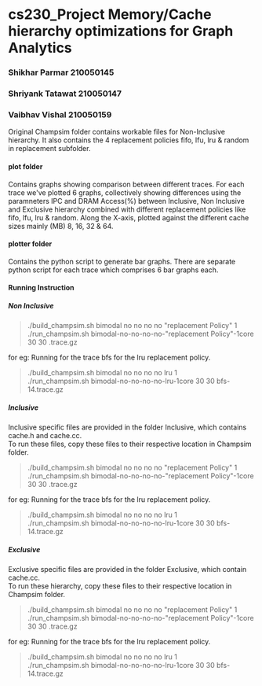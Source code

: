 # cs230_Project Memory/Cache hierarchy optimizations for Graph Analytics  

### Shikhar Parmar   210050145 
### Shriyank Tatawat 210050147
### Vaibhav Vishal   210050159

Original Champsim folder contains workable files for Non-Inclusive hierarchy.
It also contains the 4 replacement policies fifo, lfu, lru & random in replacement subfolder.


#### plot folder 
Contains graphs showing comparison between different traces.
For each trace we've plotted 6 graphs, collectively showing differences using the paramneters IPC and DRAM Access(%) between Inclusive, Non Inclusive and Exclusive hierarchy combined with different replacement policies like fifo, lfu, lru & random. Along the X-axis, plotted against the different cache sizes mainly (MB) 8, 16, 32 & 64.

#### plotter folder
Contains the python script to generate bar graphs. There are separate python script for each trace which comprises 6 bar graphs each.

#### Running Instruction
##### Non Inclusive

> ./build_champsim.sh bimodal no no no no "replacement Policy" 1  <br>
> ./run_champsim.sh bimodal-no-no-no-no-"replacement Policy"-1core 30 30 <Trace Name>.trace.gz <br>

for eg: Running for the trace bfs for the lru replacement policy.<br>
> ./build_champsim.sh bimodal no no no no lru 1 <br>
> ./run_champsim.sh bimodal-no-no-no-no-lru-1core 30 30 bfs-14.trace.gz <br>

##### Inclusive

Inclusive specific files are provided in the folder Inclusive, which contains cache.h and cache.cc.<br>
To run these files, copy these files to their respective location in Champsim folder.<br>

> ./build_champsim.sh bimodal no no no no "replacement Policy" 1  <br>
> ./run_champsim.sh bimodal-no-no-no-no-"replacement Policy"-1core 30 30 <Trace Name>.trace.gz <br>

for eg: Running for the trace bfs for the lru replacement policy.<br>
> ./build_champsim.sh bimodal no no no no lru 1 <br>
> ./run_champsim.sh bimodal-no-no-no-no-lru-1core 30 30 bfs-14.trace.gz <br>


##### Exclusive

Exclusive specific files are provided in the folder Exclusive, which contain cache.cc.<br>
To run these hierarchy, copy these files to their respective location in Champsim folder.<br>

> ./build_champsim.sh bimodal no no no no "replacement Policy" 1  <br>
> ./run_champsim.sh bimodal-no-no-no-no-"replacement Policy"-1core 30 30 <Trace Name>.trace.gz <br>

for eg: Running for the trace bfs for the lru replacement policy.<br>
> ./build_champsim.sh bimodal no no no no lru 1 <br>
> ./run_champsim.sh bimodal-no-no-no-no-lru-1core 30 30 bfs-14.trace.gz <br>
